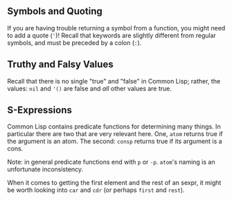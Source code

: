 ## Symbols and Quoting

If you are having trouble returning a symbol from a function, you might need to
add a quote (`'`)! Recall that keywords are slightly different from regular
symbols, and must be preceded by a colon (`:`).

## Truthy and Falsy Values

Recall that there is no single "true" and "false" in Common Lisp; rather, the
values: `nil` and `'()` are false and _all_ other values are true.

## S-Expressions

Common Lisp contains predicate functions for determining many things. In
particular there are two that are very relevant here. One, `atom` returns true
if the argument is an atom. The second: `consp` returns true if its argument is
a cons.

Note: in general predicate functions end with `p` or `-p`. `atom`'s naming is an
unfortunate inconsistency.

When it comes to getting the first element and the rest of an sexpr, it might be
worth looking into `car` and `cdr` (or perhaps `first` and `rest`).
